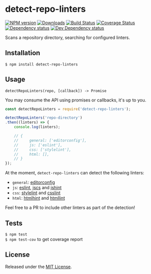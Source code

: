 # detect-repo-linters

[![NPM version][npm-image]][npm-url] [![Downloads][downloads-image]][npm-url] [![Build Status][travis-image]][travis-url] [![Coverage Status][coveralls-image]][coveralls-url] [![Dependency status][david-dm-image]][david-dm-url] [![Dev Dependency status][david-dm-dev-image]][david-dm-dev-url]

[npm-url]:https://npmjs.org/package/detect-repo-linters
[downloads-image]:http://img.shields.io/npm/dm/detect-repo-linters.svg
[npm-image]:http://img.shields.io/npm/v/detect-repo-linters.svg
[travis-url]:https://travis-ci.org/IndigoUnited/node-detect-repo-linters
[travis-image]:http://img.shields.io/travis/IndigoUnited/node-detect-repo-linters.svg
[coveralls-url]:https://coveralls.io/r/IndigoUnited/node-detect-repo-linters
[coveralls-image]:https://img.shields.io/coveralls/IndigoUnited/node-detect-repo-linters.svg
[david-dm-url]:https://david-dm.org/IndigoUnited/node-detect-repo-linters
[david-dm-image]:https://img.shields.io/david/IndigoUnited/node-detect-repo-linters.svg
[david-dm-dev-url]:https://david-dm.org/IndigoUnited/node-detect-repo-linters#info=devDependencies
[david-dm-dev-image]:https://img.shields.io/david/dev/IndigoUnited/node-detect-repo-linters.svg

Scans a repository directory, searching for configured linters.


## Installation

`$ npm install detect-repo-linters`


## Usage

`detectRepoLinters(repo, [callback]) -> Promise`

You may consume the API using promises or callbacks, it's up to you.

```js
const detectRepoLinters = require('detect-repo-linters');

detectRepoLinters('repo-directory')
.then((linters) => {
    console.log(linters);

    // {
    //     general: ['editorconfig'],
    //     js: ['eslint'],
    //     css: ['stylelint'],
    //     html: [],
    // }
});
```

At the moment, `detect-repo-linters` can detect the following linters:

- `general`: [editorconfig](http://editorconfig.org)
- `js`: [eslint](http://eslint.org), [jscs](http://jscs.info) and [jshint](http://jshint.com)
- `css`: [stylelint](http://stylelint.io) and [csslint](http://csslint.net)
- `html`: [htmlhint](http://htmlhint.com) and [htmllint](http://htmllint.github.io)

Feel free to a PR to include other linters as part of the detection!


## Tests

`$ npm test`   
`$ npm test-cov` to get coverage report


## License

Released under the [MIT License](http://www.opensource.org/licenses/mit-license.php).
